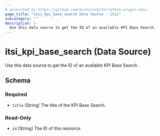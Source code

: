 ```yaml
---
# generated by https://github.com/hashicorp/terraform-plugin-docs
page_title: "itsi_kpi_base_search Data Source - itsi"
subcategory: ""
description: |-
  Use this data source to get the ID of an available KPI Base Search.
---
```


# itsi_kpi_base_search (Data Source)

Use this data source to get the ID of an available KPI Base Search.



<!-- schema generated by tfplugindocs -->
## Schema

### Required

- `title` (String) The title of the KPI Base Search.

### Read-Only

- `id` (String) The ID of this resource.
